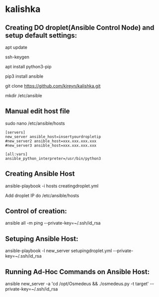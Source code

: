 # kalishka
## Creating DO droplet(Ansible Control Node) and setup default settings:
apt update

ssh-keygen

apt install python3-pip

pip3 install ansible

git clone https://github.com/kireyn/kalishka.git

mkdir /etc/ansible
## Manual edit host file
sudo nano /etc/ansible/hosts

```
[servers]
new_server ansible_host=insertyourdropletip
#new_server2 ansible_host=xxx.xxx.xxx.xxx
#new_server3 ansible_host=xxx.xxx.xxx.xxx

[all:vars]
ansible_python_interpreter=/usr/bin/python3
```
## Creating Ansible Host
ansible-playbook -i hosts creatingdroplet.yml

Add droplet IP do /etc/ansible/hosts

## Control of creation:
ansible all -m ping --private-key=~/.ssh/id_rsa

## Setuping Ansible Host:
ansible-playbook -l new_server  setupingdroplet.yml --private-key=~/.ssh/id_rsa
## Running Ad-Hoc Commands on Ansible Host:
ansible new_server -a 'cd /opt/Osmedeus && ./osmedeus.py -t target'  --private-key=~/.ssh/id_rsa
